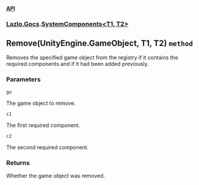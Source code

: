 #### [API](./API.md 'API')
### [Lazlo.Gocs](./API.md#Lazlo-Gocs 'Lazlo.Gocs').[SystemComponents&lt;T1, T2&gt;](./Lazlo-Gocs-SystemComponents-T1-_T2-.md 'Lazlo.Gocs.SystemComponents&lt;T1, T2&gt;')
## Remove(UnityEngine.GameObject, T1, T2) `method`
Removes the specified game object from the registry if it contains the required components and if it had been added previously.
### Parameters

<a name='Lazlo-Gocs-SystemComponents-T1-_T2--Remove(UnityEngine-GameObject-_T1-_T2)-go'></a>
`go`

The game object to remove.

<a name='Lazlo-Gocs-SystemComponents-T1-_T2--Remove(UnityEngine-GameObject-_T1-_T2)-c1'></a>
`c1`

The first required component.

<a name='Lazlo-Gocs-SystemComponents-T1-_T2--Remove(UnityEngine-GameObject-_T1-_T2)-c2'></a>
`c2`

The second required component.
### Returns
Whether the game object was removed.
